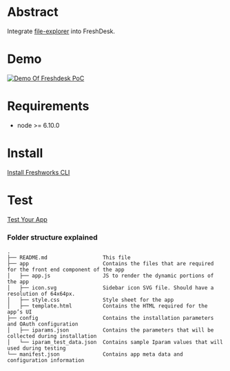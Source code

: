 # Abstract
Integrate [file-explorer](https://github.com/Kloudless/file-explorer) into FreshDesk.

# Demo 
[![Demo Of Freshdesk PoC](http://img.youtube.com/vi/roBp7ECP_V0/0.jpg)](http://www.youtube.com/watch?v=roBp7ECP_V0)

# Requirements 
- node >= 6.10.0 

# Install 
[Install Freshworks CLI](https://developers.freshdesk.com/v2/docs/quick-start/#install_the_cli)

# Test
[Test Your App](https://developers.freshdesk.com/v2/docs/quick-start/#test_your_app)
 

### Folder structure explained

    .
    ├── README.md                  This file
    ├── app                        Contains the files that are required for the front end component of the app
    │   ├── app.js                 JS to render the dynamic portions of the app
    │   ├── icon.svg               Sidebar icon SVG file. Should have a resolution of 64x64px.
    │   ├── style.css              Style sheet for the app
    │   ├── template.html          Contains the HTML required for the app’s UI
    ├── config                     Contains the installation parameters and OAuth configuration
    │   ├── iparams.json           Contains the parameters that will be collected during installation
    │   └── iparam_test_data.json  Contains sample Iparam values that will used during testing
    └── manifest.json              Contains app meta data and configuration information
